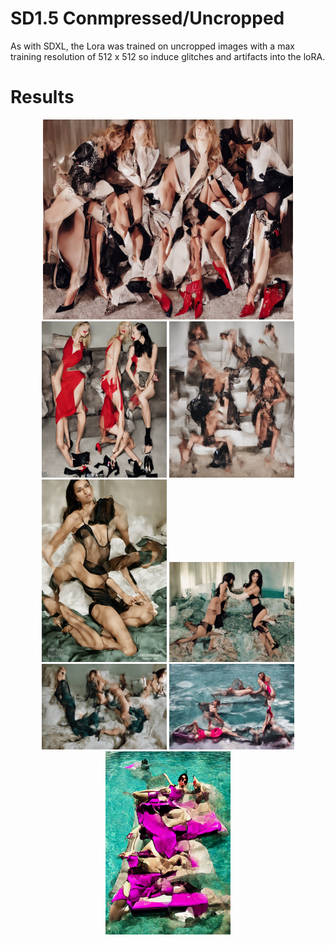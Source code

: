 # SD1.5 Conmpressed/Uncropped

As with SDXL, the Lora was trained on uncropped images with a max training resolution of 512 x 512 so induce glitches and artifacts into the loRA.


# Results





<p align="center">
<img src="images/uncrop1.png" alt="Image 1" width="400"/>
<img src="images/uncrop2.png" alt="Image 2" width="200"/>
<img src="images/uncrop3.png" alt="Image 3" width="200"/>
<img src="images/uncrop5.png" alt="Image 5" width="200"/>
<img src="images/uncrop6.png" alt="Image 6" width="200"/>
<img src="images/uncrop7.png" alt="Image 7" width="200"/>
<img src="images/uncrop9.png" alt="Image 9" width="200"/>
<img src="images/uncrop10.png" alt="Image 10" width="200"/>
</p>
